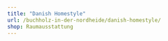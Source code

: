 ```yaml
---
title: "Danish Homestyle"
url: /buchholz-in-der-nordheide/danish-homestyle/
shop: Raumausstattung
---
```

